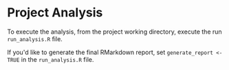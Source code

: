# Project Analysis

To execute the analysis, from the project working directory, execute the run `run_analysis.R` file.

If you'd like to generate the final RMarkdown report, set `generate_report <- TRUE` in the `run_analysis.R` file.
